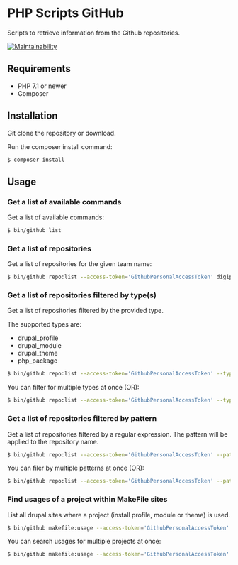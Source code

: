 # PHP Scripts GitHub

Scripts to retrieve information from the Github repositories.

[![Maintainability](https://api.codeclimate.com/v1/badges/0c4bdd5079dfb66f3803/maintainability)](https://codeclimate.com/github/digipolisgent/php_scripts_github/maintainability)



## Requirements

* PHP 7.1 or newer
* Composer



## Installation

Git clone the repository or download.

Run the composer install command:

```bash
$ composer install
```



## Usage

### Get a list of available commands
Get a list of available commands:

```bash
$ bin/github list
```

### Get a list of repositories
Get a list of repositories for the given team name:

```bash
$ bin/github repo:list --access-token='GithubPersonalAccessToken' digipolisgent
```

### Get a list of repositories filtered by type(s)
Get a list of repositories filtered by the provided type.

The supported types are:
* drupal_profile
* drupal_module
* drupal_theme
* php_package

```bash
$ bin/github repo:list --access-token='GithubPersonalAccessToken' --type=drupal_module digipolisgent`
```

You can filter for multiple types at once (OR):

```bash
$ bin/github repo:list --access-token='GithubPersonalAccessToken' --type=drupal_module --type=drupal_theme digipolisgent
```

### Get a list of repositories filtered by pattern
Get a list of repositories filtered by a regular expression. The pattern will
be applied to the repository name.

```bash
$ bin/github repo:list --access-token='GithubPersonalAccessToken' --pattern="/^drupal\_/" digipolisgent
```

You can filer by multiple patterns at once (OR):

```bash
$ bin/github repo:list --access-token='GithubPersonalAccessToken' --pattern="/^drupal\_/" --pattern="/^php\_/" digipolisgent
```

### Find usages of a project within MakeFile sites
List all drupal sites where a project (install profile, module or theme) is 
used.

```bash
$ bin/github makefile:usage --access-token='GithubPersonalAccessToken' digipolisgent project_name
```

You can search usages for multiple projects at once:

```bash
$ bin/github makefile:usage --access-token='GithubPersonalAccessToken' digipolisgent project_name1 project_name2 project_name3
```
